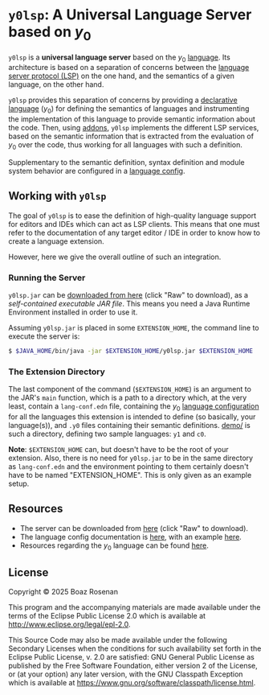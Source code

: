 # `y0lsp`: A Universal Language Server based on $y_0$

`y0lsp` is a **universal language server** based on the $y_0$
[language](../README.md). Its architecture is based on a separation of concerns
between the [language server protocol
(LSP)](https://en.wikipedia.org/wiki/Language_Server_Protocol) on the one hand,
and the semantics of a given language, on the other hand.

`y0lsp` provides this separation of concerns by providing a [declarative
language](../README.md) ($y_0$) for defining the semantics of languages and
instrumenting the implementation of this language to provide semantic
information about the code. Then, using [addons](doc/addon_utils.md), `y0lsp`
implements the different LSP services, based on the semantic information that is
extracted from the evaluation of $y_0$ over the code, thus working for all
languages with such a definition.

Supplementary to the semantic definition, syntax definition and module system
behavior are configured in a [language config](../doc/config.md).

## Working with `y0lsp`

The goal of `y0lsp` is to ease the definition of high-quality language support
for editors and IDEs which can act as LSP clients. This means that one must
refer to the documentation of any target editor / IDE in order to know how to
create a language extension.

However, here we give the overall outline of such an integration.

### Running the Server

`y0lsp.jar` can be [downloaded from here](bin/y0lsp.jar) (click "Raw" to
download), as a _self-contained executable JAR file_. This means you need a Java
Runtime Environment installed in order to use it.

Assuming `y0lsp.jar` is placed in some `EXTENSION_HOME`, the command line to
execute the server is:

```sh
$ $JAVA_HOME/bin/java -jar $EXTENSION_HOME/y0lsp.jar $EXTENSION_HOME
```

### The Extension Directory

The last component of the command (`$EXTENSION_HOME`) is an argument to the
JAR's `main` function, which is a path to a directory which, at the very least,
contain a `lang-conf.edn` file, containing the $y_0$ [language
configuration](../doc/config.md) for all the languages this extension is
intended to define (so basically, your language(s)), and `.y0` files containing
their semantic definitions. [demo/](demo/) is such a directory, defining two
sample languages: `y1` and `c0`.

**Note**: `$EXTENSION_HOME` can, but doesn't have to be the root of your extension. Also,
there is no need for `y0lsp.jar` to be in the same directory as
`lang-conf.edn` and the environment pointing to them certainly doesn't have to
be named "EXTENSION_HOME". This is only given as an example setup.

## Resources

* The server can be downloaded from [here](bin/y0lsp.jar) (click "Raw" to
  download).
* The language config documentation is [here](../doc/config.md), with an example
  [here](demo/lang-conf.edn).
* Resources regarding the $y_0$ language can be found
  [here](../README.md#documentation).

## License

Copyright © 2025 Boaz Rosenan

This program and the accompanying materials are made available under the
terms of the Eclipse Public License 2.0 which is available at
http://www.eclipse.org/legal/epl-2.0.

This Source Code may also be made available under the following Secondary
Licenses when the conditions for such availability set forth in the Eclipse
Public License, v. 2.0 are satisfied: GNU General Public License as published by
the Free Software Foundation, either version 2 of the License, or (at your
option) any later version, with the GNU Classpath Exception which is available
at https://www.gnu.org/software/classpath/license.html.
